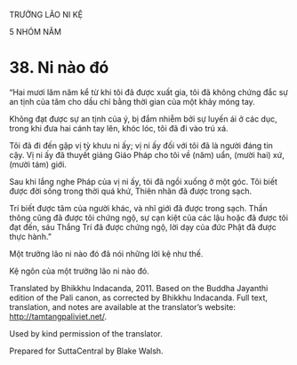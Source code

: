 TRƯỞNG LÃO NI KỆ

5 NHÓM NĂM

# 38\. Ni nào đó

“Hai mươi lăm năm kể từ khi tôi đã được xuất gia, tôi đã không chứng đắc sự an tịnh của tâm cho dầu chỉ bằng thời gian của một khảy móng tay.

Không đạt được sự an tịnh của ý, bị đắm nhiễm bởi sự luyến ái ở các dục, trong khi đưa hai cánh tay lên, khóc lóc, tôi đã đi vào trú xá.

Tôi đã đi đến gặp vị tỳ khưu ni ấy; vị ni ấy đối với tôi đã là người đáng tin cậy. Vị ni ấy đã thuyết giảng Giáo Pháp cho tôi về (năm) uẩn, (mười hai) xứ, (mười tám) giới.

Sau khi lắng nghe Pháp của vị ni ấy, tôi đã ngồi xuống ở một góc. Tôi biết được đời sống trong thời quá khứ, Thiên nhãn đã được trong sạch.

Trí biết được tâm của người khác, và nhĩ giới đã được trong sạch. Thần thông cũng đã được tôi chứng ngộ, sự cạn kiệt của các lậu hoặc đã được tôi đạt đến, sáu Thắng Trí đã được chứng ngộ, lời dạy của đức Phật đã được thực hành.”

Một trưởng lão ni nào đó đã nói những lời kệ như thế.

Kệ ngôn của một trưởng lão ni nào đó.

Translated by Bhikkhu Indacanda, 2011. Based on the Buddha Jayanthi edition of the Pali canon, as corrected by Bhikkhu Indacanda. Full text, translation, and notes are available at the translator’s website: http://tamtangpaliviet.net/.

Used by kind permission of the translator.

Prepared for SuttaCentral by Blake Walsh.